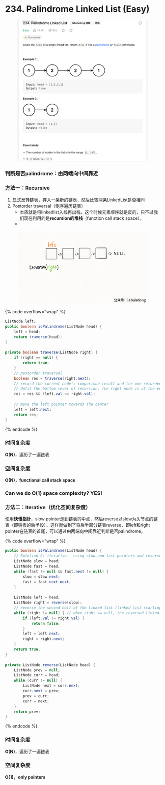 # 234. Palindrome Linked List (Easy)

<figure><img src="../../../.gitbook/assets/image (9).png" alt="" width="563"><figcaption></figcaption></figure>

### 判断是否palindrome：由两端向中间靠近

### 方法一：Recursive

1. 显式反转链表，存入一条新的链表，然后比较两条LinkedList是否相同
2. Postorder traversal（倒序遍历链表）
   * 本质就是将linkedlist入栈再出栈，这个时候元素顺序就是反的，只不过我们现在利用的是**recursion的堆栈**（function call stack space）。
   *

<figure><img src="../../../.gitbook/assets/1 (1).gif" alt="" width="563"><figcaption></figcaption></figure>

{% code overflow="wrap" %}
```java
ListNode left;
public boolean isPalindrome(ListNode head) {
    left = head;
    return traverse(head);
}

private boolean traverse(ListNode right) {
    if (right == null) {
        return true;
    }
    // postorder traversal 
    boolean res = traverse(right.next);
    // record the current node's comparison result and the one returned by recursion;
    // Until the bottom level of recursion, the right node is at the end of the linked list and the left node is at the start of the linked list, so the two pointers are starting from two ends and moving towards the center.
    res = res && (left.val == right.val);
    
    // move the left pointer towards the center
    left = left.next;
    return res;
}
```
{% endcode %}

### 时间复杂度

**O(N)**，遍历了一遍链表

### 空间复杂度

**O(N)，functional call stack space**

### Can we do O(1) space complexity? YES!



### 方法二：Iterative（优化空间复杂度）

使用**快慢指针**，slow pointer走到链表的中点，然后reverse以slow为头节点的链表（即链表的后半段），这样就做到了将后半部分链表reverse，即left和right pointer在链表的首尾，可以通过由两端向中间靠近判断是否palindrome。

{% code overflow="wrap" %}
```java
public boolean isPalindrome(ListNode head) {
    // Solution 2: iterative - using slow and fast pointers and reverse the second half of the linked list
    ListNode slow = head;
    ListNode fast = head;
    while (fast != null && fast.next != null) {
        slow = slow.next;
        fast = fast.next.next;
    }

    ListNode left = head;
    ListNode right = reverse(slow);
    // reverse the second half of the linked list (linked list starting from the slow node)
    while (right != null) { // when right == null, the reversed linked list reached the end
        if (left.val != right.val) {
            return false;
        }
        left = left.next;
        right = right.next;
    }
    return true;
}

private ListNode reverse(ListNode head) {
    ListNode prev = null;
    ListNode curr = head;
    while (curr != null) {
        ListNode next = curr.next;
        curr.next = prev;
        prev = curr;
        curr = next;
    }
    return prev;
}
```
{% endcode %}

### 时间复杂度

**O(N)**，遍历了一遍链表

### 空间复杂度

**O(1)，only pointers**
